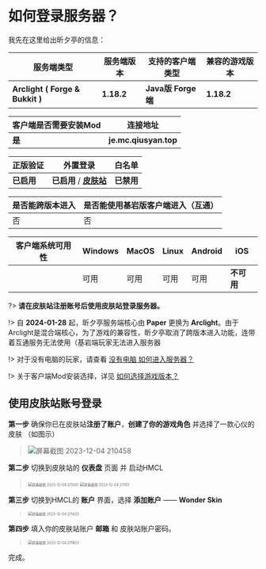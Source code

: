 # 如何登录服务器？

我先在这里给出昕夕亭的信息：

| 服务端类型                      | 服务端版本 | 支持的客户端类型    | 兼容的游戏版本 |
| ------------------------------- | ---------- | ------------------- | -------------- |
| **Arclight ( Forge & Bukkit )** | **1.18.2** | **Java版  Forge端** | **1.18.2**     |

| 客户端是否需要安装Mod | 连接地址                   |
| --------------------- | -------------------------- |
| **是**                | **je.mc.qiusyan.top** |

| 正版验证   | 外置登录                                            | 白名单     |
| ---------- | --------------------------------------------------- | ---------- |
| **已启用** | **已启用** / **[皮肤站](https://skin.mc.qiusyan.top)** | **已禁用** |

| 是否能跨版本进入 | 是否能使用基岩版客户端进入（互通） |
| ---------------- | ---------------------------------- |
| 否               | 否                                 |

| 客户端系统可用性 | Windows | MacOS | Linux | Android | iOS        |
| ---------------- | ------- | ----- | ----- | ------- | ---------- |
|                  | 可用    | 可用  | 可用  | 可用    | **不可用** |

?>  **请在皮肤站注册账号后使用皮肤站登录服务器。**

!> 自 **2024-01-28** 起，昕夕亭服务端核心由 **Paper** 更换为 **Arclight**。由于Arclight是混合端核心，为了游戏的兼容性，昕夕亭取消了跨版本进入功能，连带着互通服务无法使用（基岩端玩家无法进入服务器

!> 对于没有电脑的玩家，请查看 [没有电脑 如何进入服务器？](android.md)

!> 关于客户端Mod安装选择，详见 [如何选择游戏版本？](version.md)


## 使用皮肤站账号登录

**第一步** 确保你已在皮肤站**注册了账户**，**创建了你的游戏角色** 并选择了一款心仪的皮肤 （如图示）

> ![屏幕截图 2023-12-04 210458](https://mirror.ghproxy.com/https://raw.githubusercontent.com/QSlotus/xinxi-docs/master/assets/images/1.png)

**第二步** 切换到皮肤站的 **仪表盘** 页面 并 启动HMCL

> <img src="https://mirror.ghproxy.com/https://raw.githubusercontent.com/QSlotus/xinxi-docs/master/assets/images/2.png" alt="屏幕截图 2023-12-04 211041" style="zoom:50%;" />
>
> <img src="https://mirror.ghproxy.com/https://raw.githubusercontent.com/QSlotus/xinxi-docs/master/assets/images/3.png" alt="屏幕截图 2023-12-04 211151" style="zoom:50%;" />

**第三步** 切换到HMCL的 **账户** 界面，选择 **添加账户** —— **Wonder Skin**

> <img src="https://mirror.ghproxy.com/https://raw.githubusercontent.com/QSlotus/xinxi-docs/master/assets/images/4.png" alt="屏幕截图 2023-12-04 211433" style="zoom:50%;" />

**第四步** 填入你的皮肤站账户 **邮箱** 和 皮肤站账户密码。

> <img src="https://mirror.ghproxy.com/https://raw.githubusercontent.com/QSlotus/xinxi-docs/master/assets/images/5.png" alt="屏幕截图 2023-12-04 211603" style="zoom:50%;" />

完成。
